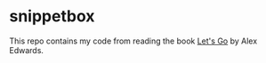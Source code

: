# snippetbox

This repo contains my code from reading the book [Let's Go](https://lets-go.alexedwards.net/)
by Alex Edwards.

